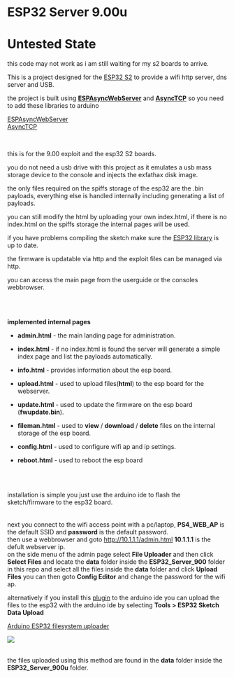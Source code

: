 # ESP32 Server 9.00u


# Untested State
this code may not work as i am still waiting for my s2 boards to arrive.


This is a project designed for the <a href=https://docs.espressif.com/projects/esp-idf/en/latest/esp32s2/hw-reference/esp32s2/user-guide-devkitm-1-v1.html>ESP32 S2</a> to provide a wifi http server, dns server and USB.

the project is built using <b><a href=https://github.com/me-no-dev/ESPAsyncWebServer>ESPAsyncWebServer</a></b> and <b><a href=https://github.com/me-no-dev/AsyncTCP>AsyncTCP</a></b> so you need to add these libraries to arduino

<a href=https://github.com/me-no-dev/ESPAsyncWebServer>ESPAsyncWebServer</a><br>
<a href=https://github.com/me-no-dev/AsyncTCP>AsyncTCP</a><br>

<br>

this is for the 9.00 exploit and the esp32 S2 boards.

you do not need a usb drive with this project as it emulates a usb mass storage device to the console and injects the exfathax disk image.

the only files required on the spiffs storage of the esp32 are the .bin payloads, everything else is handled internally including generating a list of payloads.

you can still modify the html by uploading your own index.html, if there is no index.html on the spiffs storage the internal pages will be used.

if you have problems compiling the sketch make sure the <a href=https://github.com/espressif/arduino-esp32>ESP32 library</a> is up to date.

the firmware is updatable via http and the exploit files can be managed via http.

you can access the main page from the userguide or the consoles webbrowser.



<br>
<br>


<b>implemented internal pages</b>

* <b>admin.html</b> - the main landing page for administration.

* <b>index.html</b> - if no index.html is found the server will generate a simple index page and list the payloads automatically.

* <b>info.html</b> - provides information about the esp board.

* <b>upload.html</b> - used to upload files(<b>html</b>) to the esp board for the webserver.

* <b>update.html</b> - used to update the firmware on the esp board (<b>fwupdate.bin</b>).

* <b>fileman.html</b> - used to <b>view</b> / <b>download</b> / <b>delete</b> files on the internal storage of the esp board.

* <b>config.html</b> - used to configure wifi ap and ip settings.

* <b>reboot.html</b> - used to reboot the esp board


<br><br>


installation is simple you just use the arduino ide to flash the sketch/firmware to the esp32 board.<br>
<br>
<br>
next you connect to the wifi access point with a pc/laptop, <b>PS4_WEB_AP</b> is the default SSID and <b>password</b> is the default password.<br>
then use a webbrowser and goto http://10.1.1.1/admin.html <b>10.1.1.1</b> is the defult webserver ip.<br>
on the side menu of the admin page select <b>File Uploader</b> and then click <b>Select Files</b> and locate the <b>data</b> folder inside the <b>ESP32_Server_900</b> folder in this repo and select all the files inside the <b>data</b> folder and click <b>Upload Files</b>
you can then goto <b>Config Editor</b> and change the password for the wifi ap.


alternatively if you install this <a href=https://github.com/me-no-dev/arduino-esp32fs-plugin/>plugin</a> to the arduino ide you can upload the files to the esp32 with the arduino ide by selecting <b>Tools > ESP32 Sketch Data Upload</b>

<a href=https://github.com/me-no-dev/arduino-esp32fs-plugin/>Arduino ESP32 filesystem uploader</a>

<img src=https://github.com/stooged/ESP32-Server-900/blob/main/Images/dataup.jpg><br><br>

the files uploaded using this method are found in the <b>data</b> folder inside the <b>ESP32_Server_900u</b> folder.
